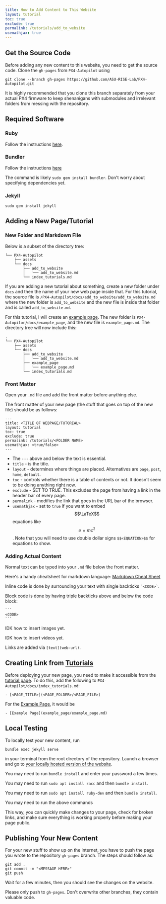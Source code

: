 ```yaml
---
title: How to Add Content to This Website
layout: tutorial
toc: true
exclude: true
permalink: /tutorials/add_to_website
usemathjax: true
---
```


## Get the Source Code

Before adding any new content to this website, you need to get the source code. 
Clone the `gh-pages` from `PX4-Autopilot` using

```
git clone --branch gh-pages https://github.com/ASU-RISE-Lab/PX4-Autopilot.git
```

It is highly recommended that you clone this branch separately from your actual PX4 firmware to keep shenanigans
with submodules and irrelevant folders from messing with the repository.

## Required Software

### Ruby

Follow the instructions [here](https://www.ruby-lang.org/en/documentation/installation/).

### Bundler

Follow the instructions [here](https://bundler.io)

The command is likely `sudo gem install bundler`. Don't worry about specifying dependencies yet.

### Jekyll

```
sudo gem install jekyll
```

## Adding a New Page/Tutorial

### New Folder and Markdown File

Below is a subset of the directory tree:

```
└── PX4-Autopilot
    ├── assets
    └── docs
        ├── add_to_website
        │   └── add_to_website.md
        └── index_tutorials.md
```

If you are adding a new tutorial about something, create a new folder under `docs`
and then the name of your new web page inside that. For this tutorial, the source file
is `/PX4-Autopilot/docs/add_to_website/add_to_website.md` where the new folder is `add_to_website` and the new file is
inside that folder and is called `add_to_website.md`.

For this tutorial, I will create an [example page](../example_page/example_page.md). 
The new folder is `PX4-Autopilor/docs/example_page`, and the new file is `example_page.md`.
The directory tree will now include this:
```
.
└── PX4-Autopilot
    ├── assets
    └── docs
        ├── add_to_website
        │   └── add_to_website.md
        ├── example_page
        │   └── example_page.md
        └── index_tutorials.md
```

### Front Matter

Open your `.md` file and add the front matter before anything else.

The front matter of your new page (the stuff that goes on top of the new file) should be as follows: 
```
---
title: <TITLE OF WEBPAGE/TUTORIAL>
layout: tutorial
toc: true
exclude: true
permalink: /tutorials/<FOLDER NAME>
usemathjax: <true/false>
---
```

- The `---` above and below the text is essential.
- `title` - is the title.
- `layout` - determines where things are placed. Alternatives are `page`, `post`, `home`, `default`.
- `toc` - controls whether there is a table of contents or not. It doesn't seem to be doing anything right now.
- `exclude` - SET TO TRUE. This excludes the page from having a link in the header bar of every page.
- `permalink` - modifies the link that goes in the URL bar of the browser. 
- `usemathjax` - set to `true` if you want to embed $$\LaTeX$$ equations like $$e=mc^2$$. Note that you will need to use double dollar signs `$$<EQUATION>$$` for equations to show.

### Adding Actual Content

Normal text can be typed into your `.md` file below the front matter.

Here's a handy cheatsheet for markdown language: [Markdown Cheat Sheet](https://www.markdownguide.org/cheat-sheet/)

Inline code is done by surrounding your text with single backticks `` `<CODE>` ``.

Block code is done by having triple backticks above and below the code block:

````
```
<CODE>
```
````

IDK how to insert images yet.

IDK how to insert videos yet.

Links are added via `[text](web-url)`.

## Creating Link from [Tutorials](..)

Before deploying your new page, you need to make it accessible from the [tutorial page](../index_tutorials.md).
To do this, add the following to `PX4-Autopilot/docs/index_tutorials.md`:
```
- [<PAGE_TITLE>](<PAGE_FOLDER>/<PAGE_FILE>)
```

For the [Example Page](../example_page/example_page.md), it would be
```
- [Example Page](example_page/example_page.md)
```

## Local Testing

To locally test your new content, run
```
bundle exec jekyll serve
```
in your terminal from the root directory of the repository. 
Launch a browser and go to [your locally hosted version of the website](http://127.0.0.1:4000/PX4-Autopilot/).

You may need to run `bundle install` and enter your password a few times.

You may need to run `sudo apt install racc` and then `bundle install`.

You may need to run `sudo apt install ruby-dev` and then `bundle install`.

You may need to run the above commands

This way, you can quickly make changes to your page, check for broken links, and make sure everything is working
properly before making your page public.

## Publishing Your New Content

For your new stuff to show up on the internet, you have to push the page you wrote to the repository `gh-pages` branch.
The steps should follow as:
```
git add .
git commit -m "<MESSAGE HERE>"
git push
```

Wait for a few minutes, then you should see the changes on the website.

Please only push to `gh-pages`. Don't overwrite other branches, they contain valuable code.